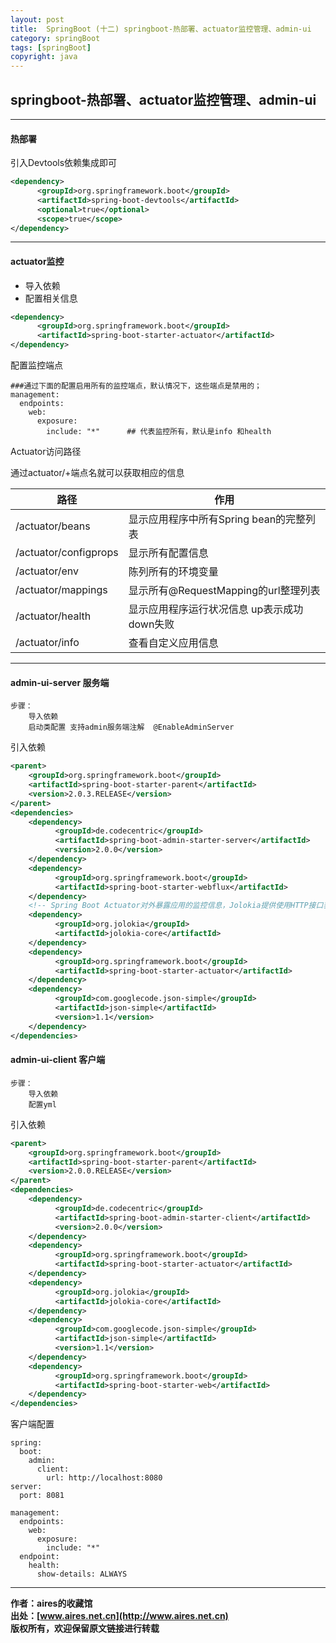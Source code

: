 ```yaml
---
layout: post
title:  SpringBoot (十二) springboot-热部署、actuator监控管理、admin-ui
category: springBoot 
tags: [springBoot]
copyright: java
---
```


## springboot-热部署、actuator监控管理、admin-ui

---

#### 热部署
引入Devtools依赖集成即可
```xml
<dependency>
      <groupId>org.springframework.boot</groupId>
      <artifactId>spring-boot-devtools</artifactId>
      <optional>true</optional>
      <scope>true</scope>
</dependency>
```

---
#### actuator监控
- 导入依赖
- 配置相关信息

```xml
<dependency>
      <groupId>org.springframework.boot</groupId>
      <artifactId>spring-boot-starter-actuator</artifactId>
</dependency>
```

配置监控端点
```text
###通过下面的配置启用所有的监控端点，默认情况下，这些端点是禁用的；
management:
  endpoints:
    web:
      exposure:
        include: "*"      ## 代表监控所有，默认是info 和health
```

Actuator访问路径

通过actuator/+端点名就可以获取相应的信息

路径 | 作用
---|---
/actuator/beans | 显示应用程序中所有Spring bean的完整列表
/actuator/configprops | 显示所有配置信息
/actuator/env | 陈列所有的环境变量
/actuator/mappings | 显示所有@RequestMapping的url整理列表
/actuator/health | 显示应用程序运行状况信息 up表示成功 down失败
/actuator/info | 查看自定义应用信息

---
#### admin-ui-server 服务端
```text
步骤： 
    导入依赖
    启动类配置 支持admin服务端注解  @EnableAdminServer
```
引入依赖
```xml
<parent>
    <groupId>org.springframework.boot</groupId>
    <artifactId>spring-boot-starter-parent</artifactId>
    <version>2.0.3.RELEASE</version>
</parent>
<dependencies>
    <dependency>
          <groupId>de.codecentric</groupId>
          <artifactId>spring-boot-admin-starter-server</artifactId>
          <version>2.0.0</version>
    </dependency>
    <dependency>
          <groupId>org.springframework.boot</groupId>
          <artifactId>spring-boot-starter-webflux</artifactId>
    </dependency>
    <!-- Spring Boot Actuator对外暴露应用的监控信息，Jolokia提供使用HTTP接口获取JSON格式 的数据 -->
    <dependency>
          <groupId>org.jolokia</groupId>
          <artifactId>jolokia-core</artifactId>
    </dependency>
    <dependency>
          <groupId>org.springframework.boot</groupId>
          <artifactId>spring-boot-starter-actuator</artifactId>
    </dependency>
    <dependency>
          <groupId>com.googlecode.json-simple</groupId>
          <artifactId>json-simple</artifactId>
          <version>1.1</version>
    </dependency>
</dependencies>
```

#### admin-ui-client 客户端
```text
步骤：
    导入依赖
    配置yml
```
引入依赖
```xml
<parent>
    <groupId>org.springframework.boot</groupId>
    <artifactId>spring-boot-starter-parent</artifactId>
    <version>2.0.0.RELEASE</version>
</parent>
<dependencies>
    <dependency>
          <groupId>de.codecentric</groupId>
          <artifactId>spring-boot-admin-starter-client</artifactId>
          <version>2.0.0</version>
    </dependency>
    <dependency>
          <groupId>org.springframework.boot</groupId>
          <artifactId>spring-boot-starter-actuator</artifactId>
    </dependency>
    <dependency>
          <groupId>org.jolokia</groupId>
          <artifactId>jolokia-core</artifactId>
    </dependency>
    <dependency>
          <groupId>com.googlecode.json-simple</groupId>
          <artifactId>json-simple</artifactId>
          <version>1.1</version>
    </dependency>
    <dependency>
          <groupId>org.springframework.boot</groupId>
          <artifactId>spring-boot-starter-web</artifactId>
    </dependency>
</dependencies>
```
客户端配置
```text
spring:
  boot:
    admin:
      client:
        url: http://localhost:8080
server:
  port: 8081
 
management:
  endpoints:
    web:
      exposure:
        include: "*"
  endpoint:
    health:
      show-details: ALWAYS
```

---
**作者：aires的收藏馆**  
**出处：[www.aires.net.cn](http://www.aires.net.cn)**   
**版权所有，欢迎保留原文链接进行转载** 


